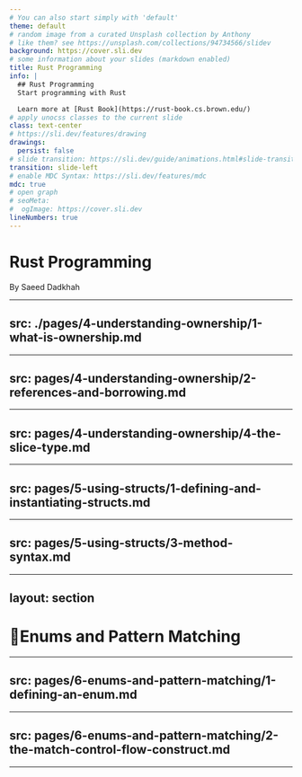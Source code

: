 ```yaml
---
# You can also start simply with 'default'
theme: default
# random image from a curated Unsplash collection by Anthony
# like them? see https://unsplash.com/collections/94734566/slidev
background: https://cover.sli.dev
# some information about your slides (markdown enabled)
title: Rust Programming
info: |
  ## Rust Programming
  Start programming with Rust

  Learn more at [Rust Book](https://rust-book.cs.brown.edu/)
# apply unocss classes to the current slide
class: text-center
# https://sli.dev/features/drawing
drawings:
  persist: false
# slide transition: https://sli.dev/guide/animations.html#slide-transitions
transition: slide-left
# enable MDC Syntax: https://sli.dev/features/mdc
mdc: true
# open graph
# seoMeta:
#  ogImage: https://cover.sli.dev
lineNumbers: true
---
```


# Rust Programming

By Saeed Dadkhah

---
src: ./pages/4-understanding-ownership/1-what-is-ownership.md
---
---
src: pages/4-understanding-ownership/2-references-and-borrowing.md
---
---
src: pages/4-understanding-ownership/4-the-slice-type.md
---
---
src: pages/5-using-structs/1-defining-and-instantiating-structs.md
---
---
src: pages/5-using-structs/3-method-syntax.md
---
---
layout: section
---
# 🦀Enums and Pattern Matching
---
src: pages/6-enums-and-pattern-matching/1-defining-an-enum.md
---
---
src: pages/6-enums-and-pattern-matching/2-the-match-control-flow-construct.md
---
---